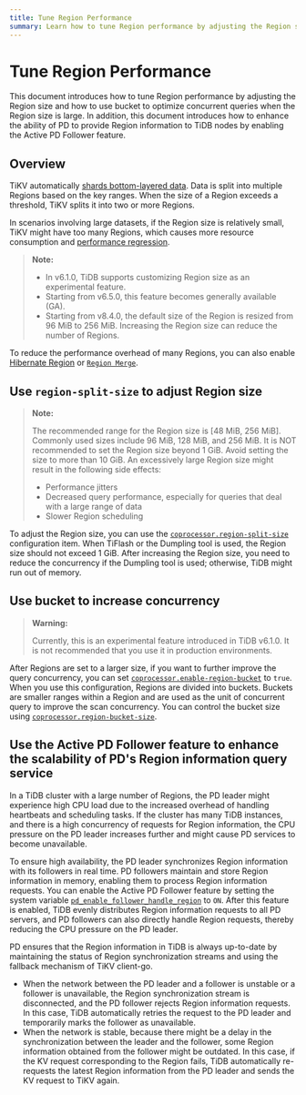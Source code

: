 ```yaml
---
title: Tune Region Performance
summary: Learn how to tune Region performance by adjusting the Region size and how to use buckets to optimize concurrent queries when the Region size is large.
---
```


# Tune Region Performance

This document introduces how to tune Region performance by adjusting the Region size and how to use bucket to optimize concurrent queries when the Region size is large. In addition, this document introduces how to enhance the ability of PD to provide Region information to TiDB nodes by enabling the Active PD Follower feature.

## Overview

TiKV automatically [shards bottom-layered data](/best-practices/tidb-best-practices.md#data-sharding). Data is split into multiple Regions based on the key ranges. When the size of a Region exceeds a threshold, TiKV splits it into two or more Regions.

In scenarios involving large datasets, if the Region size is relatively small, TiKV might have too many Regions, which causes more resource consumption and [performance regression](/best-practices/massive-regions-best-practices.md#performance-problem). 

> **Note:**
>
> - In v6.1.0, TiDB supports customizing Region size as an experimental feature.
> - Starting from v6.5.0, this feature becomes generally available (GA).
> - Starting from v8.4.0, the default size of the Region is resized from 96 MiB to 256 MiB. Increasing the Region size can reduce the number of Regions.

To reduce the performance overhead of many Regions, you can also enable [Hibernate Region](/best-practices/massive-regions-best-practices.md#method-4-increase-the-number-of-tikv-instances) or [`Region Merge`](/best-practices/massive-regions-best-practices.md#method-5-adjust-raft-base-tick-interval).

## Use `region-split-size` to adjust Region size

> **Note:**
>
> The recommended range for the Region size is [48 MiB, 256 MiB]. Commonly used sizes include 96 MiB, 128 MiB, and 256 MiB. It is NOT recommended to set the Region size beyond 1 GiB. Avoid setting the size to more than 10 GiB. An excessively large Region size might result in the following side effects:
>
> + Performance jitters
> + Decreased query performance, especially for queries that deal with a large range of data
> + Slower Region scheduling

To adjust the Region size, you can use the [`coprocessor.region-split-size`](/tikv-configuration-file.md#region-split-size) configuration item. When TiFlash or the Dumpling tool is used, the Region size should not exceed 1 GiB. After increasing the Region size, you need to reduce the concurrency if the Dumpling tool is used; otherwise, TiDB might run out of memory.

## Use bucket to increase concurrency

> **Warning:**
>
> Currently, this is an experimental feature introduced in TiDB v6.1.0. It is not recommended that you use it in production environments.

After Regions are set to a larger size, if you want to further improve the query concurrency, you can set [`coprocessor.enable-region-bucket`](/tikv-configuration-file.md#enable-region-bucket-new-in-v610) to `true`. When you use this configuration, Regions are divided into buckets. Buckets are smaller ranges within a Region and are used as the unit of concurrent query to improve the scan concurrency. You can control the bucket size using [`coprocessor.region-bucket-size`](/tikv-configuration-file.md#region-bucket-size-new-in-v610).

## Use the Active PD Follower feature to enhance the scalability of PD's Region information query service

In a TiDB cluster with a large number of Regions, the PD leader might experience high CPU load due to the increased overhead of handling heartbeats and scheduling tasks. If the cluster has many TiDB instances, and there is a high concurrency of requests for Region information, the CPU pressure on the PD leader increases further and might cause PD services to become unavailable.

To ensure high availability, the PD leader synchronizes Region information with its followers in real time. PD followers maintain and store Region information in memory, enabling them to process Region information requests. You can enable the Active PD Follower feature by setting the system variable [`pd_enable_follower_handle_region`](/system-variables.md#pd_enable_follower_handle_region-new-in-v760) to `ON`. After this feature is enabled, TiDB evenly distributes Region information requests to all PD servers, and PD followers can also directly handle Region requests, thereby reducing the CPU pressure on the PD leader.

PD ensures that the Region information in TiDB is always up-to-date by maintaining the status of Region synchronization streams and using the fallback mechanism of TiKV client-go. 

- When the network between the PD leader and a follower is unstable or a follower is unavailable, the Region synchronization stream is disconnected, and the PD follower rejects Region information requests. In this case, TiDB automatically retries the request to the PD leader and temporarily marks the follower as unavailable. 
- When the network is stable, because there might be a delay in the synchronization between the leader and the follower, some Region information obtained from the follower might be outdated. In this case, if the KV request corresponding to the Region fails, TiDB automatically re-requests the latest Region information from the PD leader and sends the KV request to TiKV again.
